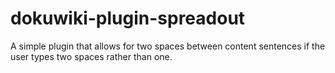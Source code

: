 # dokuwiki-plugin-spreadout

A simple plugin that allows for two spaces between content sentences if the user types two spaces rather than one.

